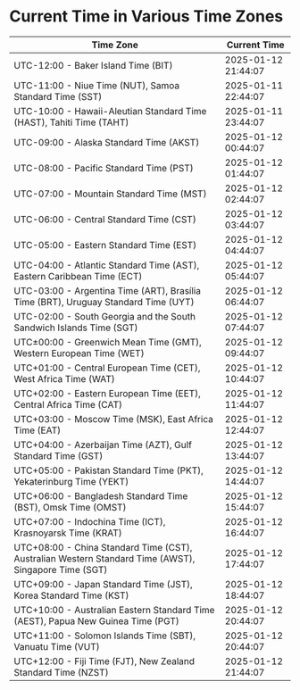 # Current Time in Various Time Zones

| Time Zone | Current Time |
|-----------|--------------|
| UTC-12:00 - Baker Island Time (BIT) | 2025-01-12 21:44:07 |
| UTC-11:00 - Niue Time (NUT), Samoa Standard Time (SST) | 2025-01-11 22:44:07 |
| UTC-10:00 - Hawaii-Aleutian Standard Time (HAST), Tahiti Time (TAHT) | 2025-01-11 23:44:07 |
| UTC-09:00 - Alaska Standard Time (AKST) | 2025-01-12 00:44:07 |
| UTC-08:00 - Pacific Standard Time (PST) | 2025-01-12 01:44:07 |
| UTC-07:00 - Mountain Standard Time (MST) | 2025-01-12 02:44:07 |
| UTC-06:00 - Central Standard Time (CST) | 2025-01-12 03:44:07 |
| UTC-05:00 - Eastern Standard Time (EST) | 2025-01-12 04:44:07 |
| UTC-04:00 - Atlantic Standard Time (AST), Eastern Caribbean Time (ECT) | 2025-01-12 05:44:07 |
| UTC-03:00 - Argentina Time (ART), Brasília Time (BRT), Uruguay Standard Time (UYT) | 2025-01-12 06:44:07 |
| UTC-02:00 - South Georgia and the South Sandwich Islands Time (SGT) | 2025-01-12 07:44:07 |
| UTC±00:00 - Greenwich Mean Time (GMT), Western European Time (WET) | 2025-01-12 09:44:07 |
| UTC+01:00 - Central European Time (CET), West Africa Time (WAT) | 2025-01-12 10:44:07 |
| UTC+02:00 - Eastern European Time (EET), Central Africa Time (CAT) | 2025-01-12 11:44:07 |
| UTC+03:00 - Moscow Time (MSK), East Africa Time (EAT) | 2025-01-12 12:44:07 |
| UTC+04:00 - Azerbaijan Time (AZT), Gulf Standard Time (GST) | 2025-01-12 13:44:07 |
| UTC+05:00 - Pakistan Standard Time (PKT), Yekaterinburg Time (YEKT) | 2025-01-12 14:44:07 |
| UTC+06:00 - Bangladesh Standard Time (BST), Omsk Time (OMST) | 2025-01-12 15:44:07 |
| UTC+07:00 - Indochina Time (ICT), Krasnoyarsk Time (KRAT) | 2025-01-12 16:44:07 |
| UTC+08:00 - China Standard Time (CST), Australian Western Standard Time (AWST), Singapore Time (SGT) | 2025-01-12 17:44:07 |
| UTC+09:00 - Japan Standard Time (JST), Korea Standard Time (KST) | 2025-01-12 18:44:07 |
| UTC+10:00 - Australian Eastern Standard Time (AEST), Papua New Guinea Time (PGT) | 2025-01-12 20:44:07 |
| UTC+11:00 - Solomon Islands Time (SBT), Vanuatu Time (VUT) | 2025-01-12 20:44:07 |
| UTC+12:00 - Fiji Time (FJT), New Zealand Standard Time (NZST) | 2025-01-12 21:44:07 |
